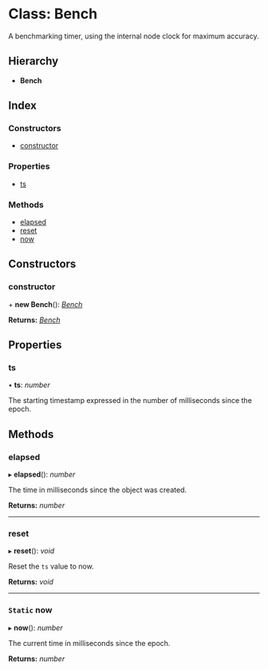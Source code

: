 
# Class: Bench

A benchmarking timer, using the internal node clock for maximum accuracy.

## Hierarchy

* **Bench**

## Index

### Constructors

* [constructor](bench.md#constructor)

### Properties

* [ts](bench.md#ts)

### Methods

* [elapsed](bench.md#elapsed)
* [reset](bench.md#reset)
* [now](bench.md#static-now)

## Constructors

###  constructor

\+ **new Bench**(): *[Bench](bench.md)*

**Returns:** *[Bench](bench.md)*

## Properties

###  ts

• **ts**: *number*

The starting timestamp expressed in the number of milliseconds since the epoch.

## Methods

###  elapsed

▸ **elapsed**(): *number*

The time in milliseconds since the object was created.

**Returns:** *number*

___

###  reset

▸ **reset**(): *void*

Reset the `ts` value to now.

**Returns:** *void*

___

### `Static` now

▸ **now**(): *number*

The current time in milliseconds since the epoch.

**Returns:** *number*
